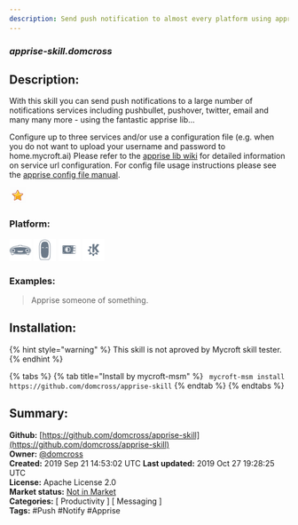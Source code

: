 ```yaml
---
description: Send push notification to almost every platform using apprise lib
---
```


### _apprise-skill.domcross_  
## Description:  
With this skill you can send push notifications to a large number of notifications services including pushbullet, pushover, twitter, email and many many more - using the fantastic apprise lib...

Configure up to three services and/or use a configuration file (e.g. when you do not want to upload your username and password to home.mycroft.ai)
Please refer to the [apprise lib wiki](https://github.com/caronc/apprise/wiki) for detailed information on service url configuration.
For config file usage instructions please see the [apprise config file manual](https://github.com/caronc/apprise/wiki/config).  
  
![](../.gitbook/assets/star.png)  
  
### Platform:  
 ![Mark I](../.gitbook/assets/mark-1-icon.png)  ![Mark II](../.gitbook/assets/mark-2-icon.png)  ![Picroft](../.gitbook/assets/picroft-icon.png)  ![plasmoid](../.gitbook/assets/kde.png)   
### Examples:  
> Apprise someone of something.  
  
## Installation:  
{% hint style="warning" %}
This skill is not aproved by Mycroft skill tester.
{% endhint %}
    
{% tabs %}
{% tab title="Install by mycroft-msm" %}
``` mycroft-msm install https://github.com/domcross/apprise-skill```
{% endtab %}
  {% endtabs %}
    
## Summary:  
**Github:** [https://github.com/domcross/apprise-skill](https://github.com/domcross/apprise-skill)  
**Owner:** [@domcross](https://github.com/domcross)  
**Created:** 2019 Sep 21 14:53:02 UTC  **Last updated:** 2019 Oct 27 19:28:25 UTC  
**License:** Apache License 2.0  
**Market status:** [Not in Market](https://market.mycroft.ai/skill/)  
**Categories:** [ Productivity ] [ Messaging ]   
**Tags:** \#Push \#Notify \#Apprise   
